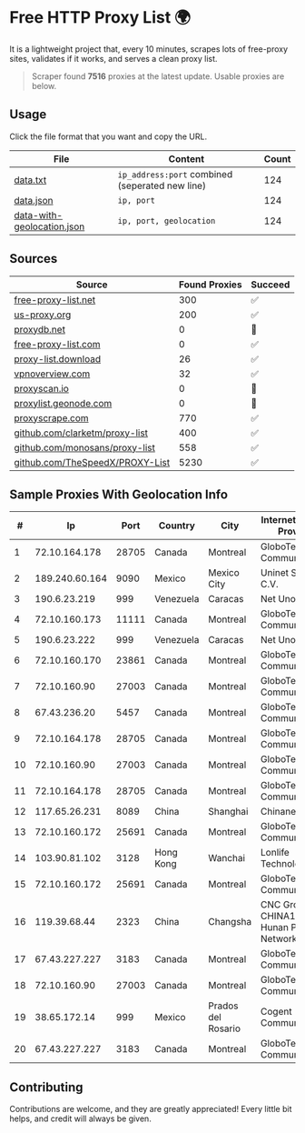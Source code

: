 
# Free HTTP Proxy List 🌍

It is a lightweight project that, every 10 minutes, scrapes lots of free-proxy sites, validates if it works, and serves a clean proxy list.


> Scraper found **7516** proxies at the latest update. Usable proxies are below.

## Usage

Click the file format that you want and copy the URL.


|File|Content|Count|
|----|-------|-----|
|[data.txt](https://raw.githubusercontent.com/themiralay/Proxy-List-World/master/data.txt)|`ip_address:port` combined (seperated new line)|124|
|[data.json](https://raw.githubusercontent.com/themiralay/Proxy-List-World/master/data.json)|`ip, port`|124|
|[data-with-geolocation.json](https://raw.githubusercontent.com/themiralay/Proxy-List-World/master/data-with-geolocation.json)|`ip, port, geolocation`|124|

## Sources

|Source|Found Proxies|Succeed|
|------|-------------|-------|
|[free-proxy-list.net](https://free-proxy-list.net)|300|✅|
|[us-proxy.org](https://www.us-proxy.org)|200|✅|
|[proxydb.net](http://proxydb.net)|0|🚫|
|[free-proxy-list.com](https://free-proxy-list.com/?page=&port=&type%5B%5D=http&type%5B%5D=https&up_time=0&search=Search)|0|✅|
|[proxy-list.download](https://www.proxy-list.download/HTTP)|26|✅|
|[vpnoverview.com](https://vpnoverview.com/privacy/anonymous-browsing/free-proxy-servers)|32|✅|
|[proxyscan.io](https://www.proxyscan.io)|0|🚫|
|[proxylist.geonode.com](https://proxylist.geonode.com/api/proxy-list?limit=300&page=1&sort_by=lastChecked&sort_type=desc&protocols=http,https)|0|🚫|
|[proxyscrape.com](https://api.proxyscrape.com/v2/?request=displayproxies&protocol=http&timeout=10000&country=all&ssl=all&anonymity=all)|770|✅|
|[github.com/clarketm/proxy-list](https://raw.githubusercontent.com/clarketm/proxy-list/master/proxy-list-raw.txt)|400|✅|
|[github.com/monosans/proxy-list](https://raw.githubusercontent.com/monosans/proxy-list/main/proxies/http.txt)|558|✅|
|[github.com/TheSpeedX/PROXY-List](https://raw.githubusercontent.com/TheSpeedX/PROXY-List/master/http.txt)|5230|✅|


## Sample Proxies With Geolocation Info

|#|Ip|Port|Country|City|Internet Service Provider|
|-|--|----|-------|----|-------------------------|
|1|72.10.164.178|28705|Canada|Montreal|GloboTech Communications|
|2|189.240.60.164|9090|Mexico|Mexico City|Uninet S.A. de C.V.|
|3|190.6.23.219|999|Venezuela|Caracas|Net Uno|
|4|72.10.160.173|11111|Canada|Montreal|GloboTech Communications|
|5|190.6.23.222|999|Venezuela|Caracas|Net Uno|
|6|72.10.160.170|23861|Canada|Montreal|GloboTech Communications|
|7|72.10.160.90|27003|Canada|Montreal|GloboTech Communications|
|8|67.43.236.20|5457|Canada|Montreal|GloboTech Communications|
|9|72.10.164.178|28705|Canada|Montreal|GloboTech Communications|
|10|72.10.160.90|27003|Canada|Montreal|GloboTech Communications|
|11|72.10.164.178|28705|Canada|Montreal|GloboTech Communications|
|12|117.65.26.231|8089|China|Shanghai|Chinanet|
|13|72.10.160.172|25691|Canada|Montreal|GloboTech Communications|
|14|103.90.81.102|3128|Hong Kong|Wanchai|Lonlife Technology Co.|
|15|72.10.160.172|25691|Canada|Montreal|GloboTech Communications|
|16|119.39.68.44|2323|China|Changsha|CNC Group CHINA169 Hunan Province Network|
|17|67.43.227.227|3183|Canada|Montreal|GloboTech Communications|
|18|72.10.160.90|27003|Canada|Montreal|GloboTech Communications|
|19|38.65.172.14|999|Mexico|Prados del Rosario|Cogent Communications|
|20|67.43.227.227|3183|Canada|Montreal|GloboTech Communications|



## Contributing

Contributions are welcome, and they are greatly appreciated! Every
little bit helps, and credit will always be given.

